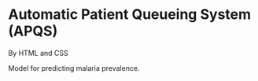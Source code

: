 # Automatic Patient Queueing System (APQS)

By HTML and CSS

Model for predicting malaria prevalence.
